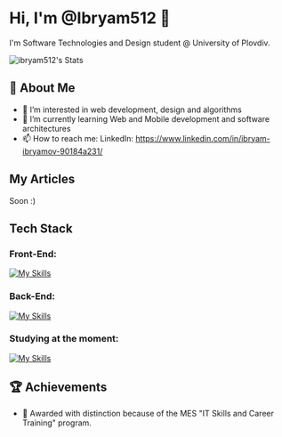 # Hi, I'm @Ibryam512 👋

I'm Software Technologies and Design student @ University of Plovdiv.

![ibryam512's Stats](https://github-readme-stats.vercel.app/api?username=ibryam512&theme=vue-dark&show_icons=true&hide_border=true&count_private=true)

## 🚀 About Me

- 👀 I’m interested in web development, design and algorithms
- 🌱 I’m currently learning Web and Mobile development and software architectures
- 📫 How to reach me:
  LinkedIn: https://www.linkedin.com/in/ibryam-ibryamov-90184a231/

## My Articles
Soon :)


## Tech Stack

### Front-End:
[![My Skills](https://skillicons.dev/icons?i=html,css,scss,js,react,angular)](https://skillicons.dev)

### Back-End:
[![My Skills](https://skillicons.dev/icons?i=net,spring,mysql,postgres)](https://skillicons.dev)

### Studying at the moment:
[![My Skills](https://skillicons.dev/icons?i=androidstudio,kotlin)](https://skillicons.dev)



## 🏆 Achievements

- 🌟 Аwarded with distinction because of the MES "IT Skills and Career Training" program.

